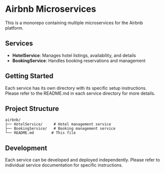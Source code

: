 # Airbnb Microservices

This is a monorepo containing multiple microservices for the Airbnb platform.

## Services

- **HotelService**: Manages hotel listings, availability, and details
- **BookingService**: Handles booking reservations and management

## Getting Started

Each service has its own directory with its specific setup instructions. Please refer to the README.md in each service directory for more details.

## Project Structure

```
airbnb/
├── HotelService/     # Hotel management service
├── BookingService/   # Booking management service
└── README.md        # This file
```

## Development

Each service can be developed and deployed independently. Please refer to individual service documentation for specific instructions.
